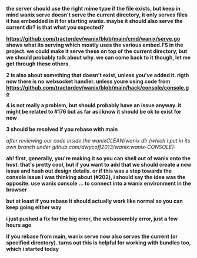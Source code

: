 **the server should use the right mime type if the file exists, but keep in mind wanix serve doesn't serve the current directory, it only serves files it has embedded in it for starting wanix. maybe it should also serve the current dir? is that what you expected?**



**https://github.com/tractordev/wanix/blob/main/cmd/wanix/serve.go shows what its serving which mostly uses the various embed.FS in the project. we could make it serve these on top of the current directory, but we should probably talk about why. we can come back to it though, let me get through these others.**



**2 is also about something that doesn't exist, unless you've added it. rigth now there is no websocket handler. unless youre using code from https://github.com/tractordev/wanix/blob/main/hack/console/console.go**





**4 is not really a problem, but should probably have an issue anyway. it might be related to #176 but as far as i know it should be ok to exist for now**





**3 should be resolved if you rebase with main**





*after reviewing our code inside the wanixCLEAN/wanix dir (which i put in its own branch under github.com/dwycoff2013/wanix:wanix-CONSOLE):*



**ah! first, generally, you're making it so you can shell out of wanix onto the host. that's pretty cool, but if you want to add that we should create a new issue and hash out design details. or if this was a step towards the console issue i was thinking about (#202), i should say the idea was the opposite. use wanix console ... to connect into a wanix environment in the browser**



**but at least if you rebase it should actually work like normal so you can keep going either way**



**i just pushed a fix for the big error, the webassembly error, just a few hours ago**



**if you rebase from main, wanix serve now also serves the current (or specified directory). turns out this is helpful for working with bundles too, which i started today**

